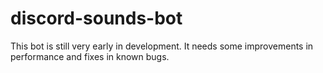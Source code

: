 # discord-sounds-bot

This bot is still very early in development. It needs some improvements in performance and fixes in known bugs.
